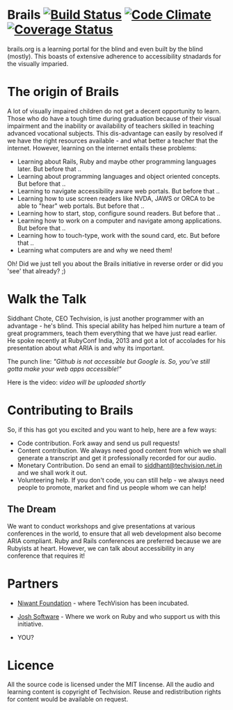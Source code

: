 # Brails [![Build Status](https://travis-ci.org/nitinzd/brails.png?branch=master)](https://travis-ci.org/nitinzd/brails) [![Code Climate](https://codeclimate.com/github/nitinzd/brails.png)](https://codeclimate.com/github/nitinzd/brails) [![Coverage Status](https://coveralls.io/repos/nitinzd/brails/badge.png?branch=master)](https://coveralls.io/r/nitinzd/brails?branch=master)

brails.org is a learning portal for the blind and even built by the blind (mostly). This boasts of extensive adherence to accessibility stnadards for the visually imparied.

# The origin of Brails

A lot of visually impaired children do not get a decent opportunity to learn. Those who do have a tough time during graduation because of their visual impairment and the inability or availability of teachers skilled in teaching advanced vocational subjects.
This dis-advantage can easily by resolved if we have the right resources available - and what better a teacher that the internet. However, learning on the internet entails these problems:

* Learning about Rails, Ruby and maybe other programming languages later. But before that ..
* Learning about programming languages and object oriented concepts. But before that ..
* Learning to navigate accessibility aware web portals. But before that ..
* Learning how to use screen readers like NVDA, JAWS or ORCA to be able to "hear" web portals. But before that ..
* Learning how to start, stop, configure sound readers. But before that ..
* Learning how to work on a computer and navigate among applications. But before that ..
* Learning how to touch-type, work with the sound card, etc. But before that ..
* Learning what computers are and why we need them! 

Oh! Did we just tell you about the Brails initiative in reverse order or did you 'see' that already? ;)

# Walk the Talk

Siddhant Chote, CEO Techvision, is just another programmer with an advantage - he's blind. This special ability has helped him nurture a team of great programmers, teach them everything that we have just read earlier.
He spoke recently at RubyConf India, 2013 and got a lot of accolades for his presentation about what ARIA is and why its important. 

The punch line: *"Github is not accessible but Google is. So, you've still gotta make your web apps accessible!"*  

Here is the video: _video will be uploaded shortly_

# Contributing to Brails

So, if this has got you excited and you want to help, here are a few ways:

* Code contribution. Fork away and send us pull requests!
* Content contribution. We always need good content from which we shall generate a transcript and get it professionally recorded for our audio.
* Monetary Contribution. Do send an email to siddhant@techvision.net.in and we shall work it out.
* Volunteering help. If you don't code, you can still help - we always need people to promote, market and find us people whom we can help! 

## The Dream

We want to conduct workshops and give presentations at various conferences in the world, to ensure that all web development also become ARIA compliant. Ruby and Rails conferences are preferred because we are Rubyists at heart. However, we can talk about accessibility in any conference that requires it! 

# Partners

* [Niwant Foundation](http://www.niwantvision.com/Contact/techvision.aspx) - where TechVision has been incubated.

* [Josh Software](http://www.joshsoftware.com) -  Where we work on Ruby and who support us with this initiative. 

* YOU? 

# Licence

All the source code is licensed under the MIT lincense. 
All the audio and learning content is copyright of Techvision. Reuse and redistribution rights for content would be available on request.
